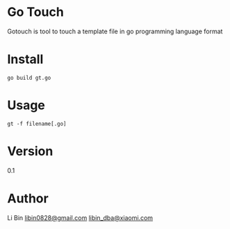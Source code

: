 Go Touch
=

Gotouch is tool to touch a template file in go programming language format

# Install

    go build gt.go

# Usage

    gt -f filename[.go]

# Version

0.1

# Author

Li Bin <libin0828@gmail.com> <libin_dba@xiaomi.com>
